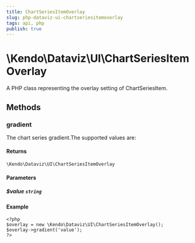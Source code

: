 ```yaml
---
title: ChartSeriesItemOverlay
slug: php-dataviz-ui-chartseriesitemoverlay
tags: api, php
publish: true
---
```


# \Kendo\Dataviz\UI\ChartSeriesItemOverlay

A PHP class representing the overlay setting of ChartSeriesItem.


## Methods

### gradient
The chart series gradient.The supported values are:

#### Returns
`\Kendo\Dataviz\UI\ChartSeriesItemOverlay`

#### Parameters

##### $value `string`



#### Example 
    <?php
    $overlay = new \Kendo\Dataviz\UI\ChartSeriesItemOverlay();
    $overlay->gradient('value');
    ?>

 
